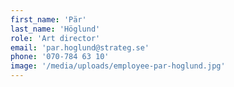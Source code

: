 ```yaml
---
first_name: 'Pär'
last_name: 'Höglund'
role: 'Art director'
email: 'par.hoglund@strateg.se'
phone: '070-784 63 10'
image: '/media/uploads/employee-par-hoglund.jpg'
---
```

